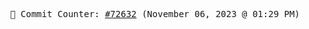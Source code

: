 <p align="center">
    <samp>
        📮 Commit Counter: <a href="https://github.com/Javascript-void0/Javascript-void0/commits/main">#72632</a> (November 06, 2023 @ 01:29 PM)
    </samp>
</p>